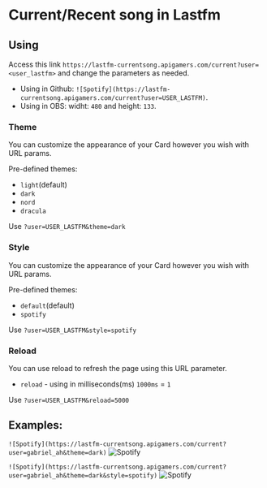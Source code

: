 # Current/Recent song in Lastfm

## Using

Access this link `https://lastfm-currentsong.apigamers.com/current?user=<user_lastfm>` and change the parameters as needed. 

- Using in Github: `![Spotify](https://lastfm-currentsong.apigamers.com/current?user=USER_LASTFM)`. 
- Using in OBS: widht: `480` and height: `133`.


### Theme

You can customize the appearance of your Card however you wish with URL params.

Pre-defined themes:

- `light`(default)
- `dark`
- `nord`
- `dracula`

Use `?user=USER_LASTFM&theme=dark`

### Style

You can customize the appearance of your Card however you wish with URL params.

Pre-defined themes:

- `default`(default)
- `spotify`

Use `?user=USER_LASTFM&style=spotify`

### Reload

You can use reload to refresh the page using this URL parameter.

- `reload` - using in milliseconds(ms) `1000ms` = `1`

Use `?user=USER_LASTFM&reload=5000`

## Examples:

`![Spotify](https://lastfm-currentsong.apigamers.com/current?user=gabriel_ah&theme=dark)`
![Spotify](https://lastfm-currentsong.apigamers.com/current?user=gabriel_ah&theme=dark)

`![Spotify](https://lastfm-currentsong.apigamers.com/current?user=gabriel_ah&theme=dark&style=spotify)`
![Spotify](https://lastfm-currentsong.apigamers.com/current?user=gabriel_ah&theme=dark&style=spotify)

